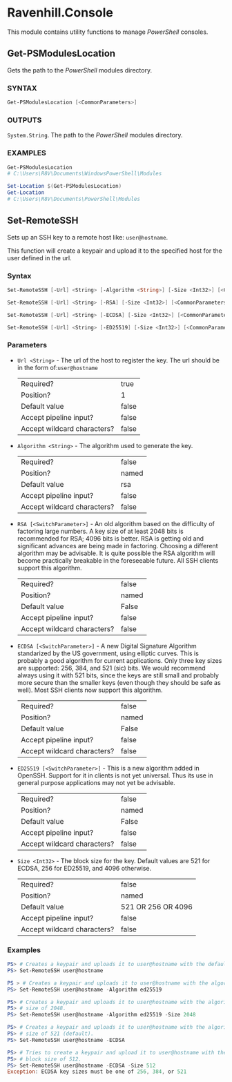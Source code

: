 # Ravenhill.Console

This module contains utility functions to manage *PowerShell* consoles.

## Get-PSModulesLocation

Gets the path to the *PowerShell* modules directory.


### SYNTAX

```powershell
Get-PSModulesLocation [<CommonParameters>]
```

### OUTPUTS
``System.String``. The path to the *PowerShell* modules directory.

### EXAMPLES
```powershell
Get-PSModulesLocation
# C:\Users\R8V\Documents\WindowsPowerShell\Modules
```
```powershell
Set-Location $(Get-PSModulesLocation)
Get-Location
# C:\Users\R8V\Documents\PowerShell\Modules
```

## Set-RemoteSSH

Sets up an SSH key to a remote host like: ``user@hostname``.

This function will create a keypair and upload it to the specified host for the user defined
in the url.

### Syntax

```powershell
Set-RemoteSSH [-Url] <String> [-Algorithm <String>] [-Size <Int32>] [<CommonParameters>]

Set-RemoteSSH [-Url] <String> [-RSA] [-Size <Int32>] [<CommonParameters>]

Set-RemoteSSH [-Url] <String> [-ECDSA] [-Size <Int32>] [<CommonParameters>]

Set-RemoteSSH [-Url] <String> [-ED25519] [-Size <Int32>] [<CommonParameters>]
```

### Parameters

- ``Url <String>`` - The url of the host to register the key.
  The url should be in the form of:``user@hostname``

  |                             |       |
  | --------------------------- | ----- |
  | Required?                   | true  |
  | Position?                   | 1     |
  | Default value               | false |
  | Accept pipeline input?      | false |
  | Accept wildcard characters? | false |

- ``Algorithm <String>`` - The algorithm used to generate the key.
  
  |                             |       |
  | --------------------------- | ----- |
  | Required?                   | false |
  | Position?                   | named |
  | Default value               | rsa   |
  | Accept pipeline input?      | false |
  | Accept wildcard characters? | false |

- ``RSA [<SwitchParameter>]`` -
    An old algorithm based on the difficulty of factoring large numbers.
    A key size of at least 2048 bits is recommended for RSA; 4096 bits is better.
    RSA is getting old and significant advances are being made in factoring.
    Choosing a different algorithm may be advisable.
    It is quite possible the RSA algorithm will become practically breakable in the foreseeable
    future.
    All SSH clients support this algorithm.

  |                             |       |
  | --------------------------- | ----- |
  | Required?                   | false |
  | Position?                   | named |
  | Default value               | False |
  | Accept pipeline input?      | false |
  | Accept wildcard characters? | false |

- ``ECDSA [<SwitchParameter>]`` -
    A new Digital Signature Algorithm standarized by the US government, using elliptic curves.
    This is probably a good algorithm for current applications.
    Only three key sizes are supported: 256, 384, and 521 (sic) bits.
    We would recommend always using it with 521 bits, since the keys are still small and probably
    more secure than the smaller keys (even though they should be safe as well).
    Most SSH clients now support this algorithm.

  |                             |       |
  | --------------------------- | ----- |
  | Required?                   | false |
  | Position?                   | named |
  | Default value               | False |
  | Accept pipeline input?      | false |
  | Accept wildcard characters? | false |

- ``ED25519 [<SwitchParameter>]`` -
    This is a new algorithm added in OpenSSH.
    Support for it in clients is not yet universal.
    Thus its use in general purpose applications may not yet be advisable.

  |                             |       |
  | --------------------------- | ----- |
  | Required?                   | false |
  | Position?                   | named |
  | Default value               | False |
  | Accept pipeline input?      | false |
  | Accept wildcard characters? | false |

- ``Size <Int32>`` -
    The block size for the key.
    Default values are 521 for ECDSA, 256 for ED25519, and 4096 otherwise.

  |                             |                    |
  | --------------------------- | ------------------ |
  | Required?                   | false              |
  | Position?                   | named              |
  | Default value               | 521 OR 256 OR 4096 |
  | Accept pipeline input?      | false              |
  | Accept wildcard characters? | false              |

### Examples

```powershell
PS> # Creates a keypair and uploads it to user@hostname with the default algorithm.
PS> Set-RemoteSSH user@hostname
```

```powershell
PS > # Creates a keypair and uploads it to user@hostname with the algorithm "ed25519".
PS> Set-RemoteSSH user@hostname -Algorithm ed25519
```

```powershell
PS> # Creates a keypair and uploads it to user@hostname with the algorithm "ed25519" and a block
PS> # size of 2048.
PS> Set-RemoteSSH user@hostname -Algorithm ed25519 -Size 2048
```

```powershell
PS> # Creates a keypair and uploads it to user@hostname with the algorithm "ecdsa" and a block
PS> # size of 521 (default).
PS> Set-RemoteSSH user@hostname -ECDSA
```

```powershell
PS> # Tries to create a keypair and upload it to user@hostname with the algorithm "ecdsa" and a
PS> # block size of 512.
PS> Set-RemoteSSH user@hostname -ECDSA -Size 512
Exception: ECDSA key sizes must be one of 256, 384, or 521
```
